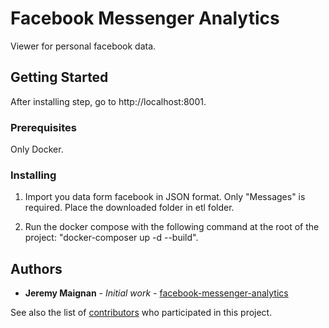 # Facebook Messenger Analytics

Viewer for personal facebook data.

## Getting Started

After installing step, go to http://localhost:8001.

### Prerequisites

Only Docker.

### Installing

1. Import you data form facebook in JSON format. Only "Messages" is required. Place the downloaded folder in etl folder.

2. Run the docker compose with the following command at the root of the project: "docker-composer up -d --build".

## Authors

* **Jeremy Maignan** - *Initial work* - [facebook-messenger-analytics](https://github.com/jeremymaignan/facebook-messenger-analytics)

See also the list of [contributors](https://github.com/jeremymaignan/facebook-messenger-analytics/contributors) who participated in this project.